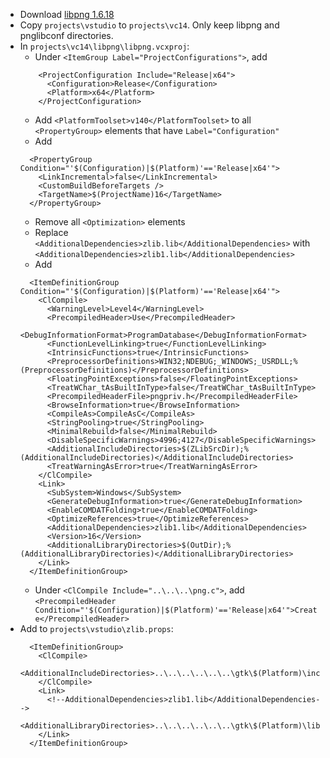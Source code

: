  * Download [libpng 1.6.18](ftp://ftp.simplesystems.org/pub/libpng/png/src/libpng16/libpng-1.6.18.tar.xz)
 * Copy `projects\vstudio` to `projects\vc14`. Only keep libpng and pnglibconf directories.
 * In `projects\vc14\libpng\libpng.vcxproj`:
	* Under `<ItemGroup Label="ProjectConfigurations">`, add
	```
	    <ProjectConfiguration Include="Release|x64">
	      <Configuration>Release</Configuration>
	      <Platform>x64</Platform>
	    </ProjectConfiguration>
	```
	* Add `<PlatformToolset>v140</PlatformToolset>` to all `<PropertyGroup>` elements that have `Label="Configuration"`
	* Add
	```
	  <PropertyGroup Condition="'$(Configuration)|$(Platform)'=='Release|x64'">
	    <LinkIncremental>false</LinkIncremental>
	    <CustomBuildBeforeTargets />
	    <TargetName>$(ProjectName)16</TargetName>
	  </PropertyGroup>
	```
	* Remove all `<Optimization>` elements
	* Replace `<AdditionalDependencies>zlib.lib</AdditionalDependencies>` with `<AdditionalDependencies>zlib1.lib</AdditionalDependencies>`
	* Add
	```
	  <ItemDefinitionGroup Condition="'$(Configuration)|$(Platform)'=='Release|x64'">
	    <ClCompile>
	      <WarningLevel>Level4</WarningLevel>
	      <PrecompiledHeader>Use</PrecompiledHeader>
	      <DebugInformationFormat>ProgramDatabase</DebugInformationFormat>
	      <FunctionLevelLinking>true</FunctionLevelLinking>
	      <IntrinsicFunctions>true</IntrinsicFunctions>
	      <PreprocessorDefinitions>WIN32;NDEBUG;_WINDOWS;_USRDLL;%(PreprocessorDefinitions)</PreprocessorDefinitions>
	      <FloatingPointExceptions>false</FloatingPointExceptions>
	      <TreatWChar_tAsBuiltInType>false</TreatWChar_tAsBuiltInType>
	      <PrecompiledHeaderFile>pngpriv.h</PrecompiledHeaderFile>
	      <BrowseInformation>true</BrowseInformation>
	      <CompileAs>CompileAsC</CompileAs>
	      <StringPooling>true</StringPooling>
	      <MinimalRebuild>false</MinimalRebuild>
	      <DisableSpecificWarnings>4996;4127</DisableSpecificWarnings>
	      <AdditionalIncludeDirectories>$(ZLibSrcDir);%(AdditionalIncludeDirectories)</AdditionalIncludeDirectories>
	      <TreatWarningAsError>true</TreatWarningAsError>
	    </ClCompile>
	    <Link>
	      <SubSystem>Windows</SubSystem>
	      <GenerateDebugInformation>true</GenerateDebugInformation>
	      <EnableCOMDATFolding>true</EnableCOMDATFolding>
	      <OptimizeReferences>true</OptimizeReferences>
	      <AdditionalDependencies>zlib1.lib</AdditionalDependencies>
	      <Version>16</Version>
	      <AdditionalLibraryDirectories>$(OutDir);%(AdditionalLibraryDirectories)</AdditionalLibraryDirectories>
	    </Link>
	  </ItemDefinitionGroup>
	```
	* Under `<ClCompile Include="..\..\..\png.c">`, add `<PrecompiledHeader Condition="'$(Configuration)|$(Platform)'=='Release|x64'">Create</PrecompiledHeader>`
 * Add to `projects\vstudio\zlib.props`:
	```
	  <ItemDefinitionGroup>
	    <ClCompile>
	      <AdditionalIncludeDirectories>..\..\..\..\..\..\gtk\$(Platform)\include</AdditionalIncludeDirectories>
	    </ClCompile>
	    <Link>
	      <!--AdditionalDependencies>zlib1.lib</AdditionalDependencies-->
	      <AdditionalLibraryDirectories>..\..\..\..\..\..\gtk\$(Platform)\lib</AdditionalLibraryDirectories>
	    </Link>
	  </ItemDefinitionGroup>
	```

